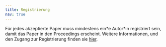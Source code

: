 ```yaml
---
title: Registrierung
nav: true
---
```


Für jedes akzeptierte Paper muss mindestens ein\*e Autor\*in registriert sein, damit das Paper in den Proceedings erscheint.  Weitere Informationen, und den Zugang zur Registrierung finden sie [hier](https://www.se-2022.de/).
